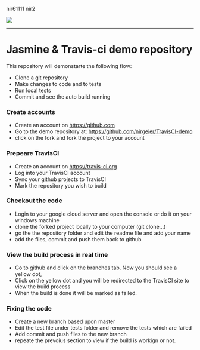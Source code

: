 nir61111
nir2

<a target="blank" href="https://travis-ci.org/nirgeier/DevOps">
  <img src="https://api.travis-ci.org/nirgeier/DevOps.svg?branch=master">
</a>  

-----

# Jasmine & Travis-ci demo repository
This repository will demonstarte the following flow:

- Clone a git repository
- Make changes to code and to tests
- Run local tests
- Commit and see the auto build running

### Create accounts
- Create an account on https://github.com
- Go to the demo repository at: https://github.com/nirgeier/TravisCI-demo
- click on the fork and fork the project to your account

### Prepeare TravisCI
- Create an account on https://travis-ci.org
- Log into your TravisCI account
- Sync your github projects to TravisCI
- Mark the repository you wish to build

### Checkout the code
- Login to your google cloud server and open the console or do it on your windows machine
- clone the forked project locally to your computer (git clone...)
- go the the repository folder and edit the readme file and add your name
- add the files, commit and push them back to github

### View the build process in real time
- Go to github and click on the branches tab. Now you should see a yellow dot,
- Click on the yellow dot and you will be redirected to the TravisCI site to view the build process
- When the build is done it will be marked as failed.

### Fixing the code
- Create a new branch based upon master
- Edit the test file under tests folder and remove the tests which are failed
- Add commit and push files to the new branch
- repeate the prevoius section to view if the build is workign or not.


